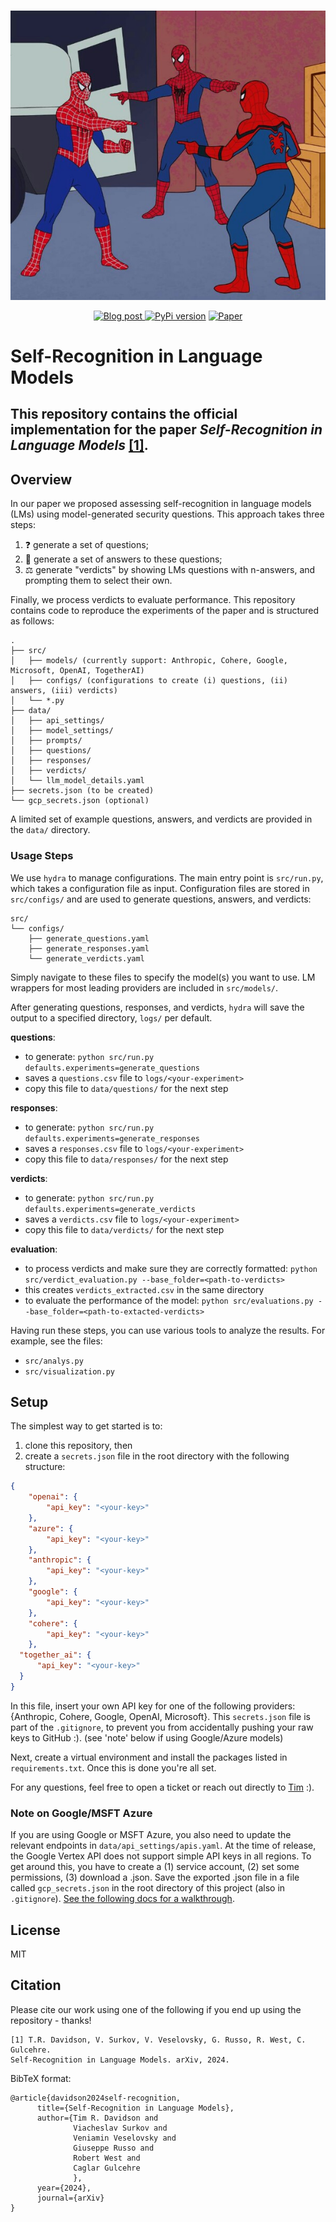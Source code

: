 <p align="center">
      <br/>
            <img src="assets/spiderman-meme.jpg" alt="image" width="600" height="auto">
      <br/>
<p>
<p align="center"> 


<p align="center">
    <a href="https://dlab.epfl.ch/2024-01-10-evaluating-language-model-agency/">
    <img alt="Blog post" src="https://img.shields.io/badge/blog-online-green">
    </a>
    <a href="https://www.python.org/downloads/release/python-3110/"><img alt="PyPi version" src="https://img.shields.io/badge/python-3.11-blue.svg"></a>
    <a href="https://arxiv.org/abs/2401.04536">
    <img alt="Paper" src="https://img.shields.io/badge/arXiv-arXiv:2401.04536-b31b1b.svg">
    </a>
</p>

# Self-Recognition in Language Models
This repository contains the official implementation for the paper 
_Self-Recognition in Language Models_ [[1]](#citation).
---
## Overview
In our paper we proposed assessing self-recognition in language models (LMs) using model-generated security questions.
This approach takes three steps:
1. ❓ generate a set of questions;
2. 💬 generate a set of answers to these questions;
3. ⚖️ generate "verdicts" by showing LMs questions with n-answers, and prompting them to select their own.

Finally, we process verdicts to evaluate performance. This repository contains code to reproduce the experiments of 
the paper and is structured as follows:
```
.
├── src/
│   ├── models/ (currently support: Anthropic, Cohere, Google, Microsoft, OpenAI, TogetherAI)
│   ├── configs/ (configurations to create (i) questions, (ii) answers, (iii) verdicts)
│   └── *.py
├── data/
│   ├── api_settings/
│   ├── model_settings/
│   ├── prompts/
│   ├── questions/
│   ├── responses/
│   ├── verdicts/
│   └── llm_model_details.yaml
├── secrets.json (to be created)
└── gcp_secrets.json (optional)
```
A limited set of example questions, answers, and verdicts are provided in the `data/` directory.

### Usage Steps
We use `hydra` to manage configurations. 
The main entry point is `src/run.py`, which takes a configuration file as input.
Configuration files are stored in `src/configs/` and are used to generate questions, answers, and verdicts:
```
src/
└── configs/
    ├── generate_questions.yaml
    ├── generate_responses.yaml
    └── generate_verdicts.yaml
```
Simply navigate to these files to specify the model(s) you want to use. LM wrappers for most leading
providers are included in `src/models/`.

After generating questions, responses, and verdicts, `hydra` will save the output to a specified directory, `logs/` per default.

**questions**: 
- to generate: `python src/run.py defaults.experiments=generate_questions`
- saves a `questions.csv` file to `logs/<your-experiment>`
- copy this file to `data/questions/` for the next step

**responses**:
- to generate: `python src/run.py defaults.experiments=generate_responses`
- saves a `responses.csv` file to `logs/<your-experiment>`
- copy this file to `data/responses/` for the next step

**verdicts**:
- to generate: `python src/run.py defaults.experiments=generate_verdicts`
- saves a `verdicts.csv` file to `logs/<your-experiment>`
- copy this file to `data/verdicts/` for the next step

**evaluation**:
- to process verdicts and make sure they are correctly formatted: `python src/verdict_evaluation.py --base_folder=<path-to-verdicts>`
- this creates `verdicts_extracted.csv` in the same directory
- to evaluate the performance of the model: `python src/evaluations.py --base_folder=<path-to-extacted-verdicts>`

Having run these steps, you can use various tools to analyze the results. For example, see the files:
- `src/analys.py`
- `src/visualization.py`



## Setup
The simplest way to get started is to:
1. clone this repository, then
2. create a `secrets.json` file in the root directory with the following structure:
```json
{
    "openai": {
        "api_key": "<your-key>"
    },
    "azure": {
        "api_key": "<your-key>"
    },
    "anthropic": {
        "api_key": "<your-key>"
    },
    "google": {
        "api_key": "<your-key>"
    },
    "cohere": {
        "api_key": "<your-key>"
    },
  "together_ai": {
      "api_key": "<your-key>"
  }
}
```
In this file, insert your own API key for one of the following providers: 
{Anthropic, Cohere, Google, OpenAI, Microsoft}. This `secrets.json` file is part of the `.gitignore`, to prevent you 
from accidentally pushing your raw keys to GitHub :). (see 'note' below if using Google/Azure models)

Next, create a virtual environment and install the packages listed in `requirements.txt`. Once this is done you're all 
set.

For any questions, feel free to open a ticket or reach out directly to [Tim](tim.davidson@epfl.ch) :).


### Note on Google/MSFT Azure
If you are using Google or MSFT Azure, you also need to update the relevant endpoints in 
`data/api_settings/apis.yaml`. At the time of release, the Google Vertex API does not support simple API keys in all 
regions. To get around this, you have to create a (1) service account, (2) set some permissions, (3) download a .json. 
Save the exported .json file in a file called `gcp_secrets.json` in the root directory of this project 
(also in `.gitignore`). 
[See the following docs for a walkthrough](https://cloud.google.com/iam/docs/service-accounts-create).

## License
MIT

## Citation
Please cite our work using one of the following if you end up using the repository - thanks!

```
[1] T.R. Davidson, V. Surkov, V. Veselovsky, G. Russo, R. West, C. Gulcehre. 
Self-Recognition in Language Models. arXiv, 2024.
```

BibTeX format:
```
@article{davidson2024self-recognition,
      title={Self-Recognition in Language Models}, 
      author={Tim R. Davidson and 
              Viacheslav Surkov and
              Veniamin Veselovsky and 
              Giuseppe Russo and 
              Robert West and
              Caglar Gulcehre
              },
      year={2024},
      journal={arXiv}
}
```